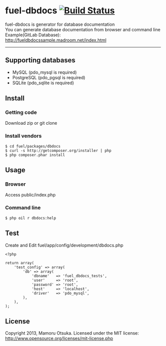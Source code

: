 # fuel-dbdocs [![Build Status](https://travis-ci.org/mp-php/fuel-dbdocs.png)](https://travis-ci.org/mp-php/fuel-dbdocs)

fuel-dbdocs is generator for database documentation  
You can generate database documentation from browser and command line  
Example(GitLab Database): http://fueldbdocssample.madroom.net/index.html

---

## Supporting databases

* MySQL (pdo_mysql is required)
* PostgreSQL (pdo_pgsql is required)
* SQLite (pdo_sqlite is required)

## Install

### Getting code

Download zip or git clone

### Install vendors

	$ cd fuel/packages/dbdocs
	$ curl -s http://getcomposer.org/installer | php
	$ php composer.phar install

## Usage

### Browser

Access public/index.php

### Command line

	$ php oil r dbdocs:help

## Test

Create and Edit fuel/app/config/development/dbdocs.php

	<?php

	return array(
		'test_config' => array(
			'db' => array(
				'dbname'   => 'fuel_dbdocs_tests',
				'user'     => 'root',
				'password' => 'root',
				'host'     => 'localhost',
				'driver'   => 'pdo_mysql',
			),
		),
	);

## License

Copyright 2013, Mamoru Otsuka. Licensed under the MIT license: http://www.opensource.org/licenses/mit-license.php
